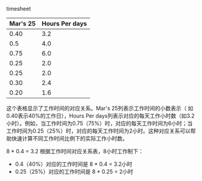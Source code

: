 timesheet


| Mar's 25 | Hours Per days |
| -------- | -------------- |
| 0.40     | 3.2            |
| 0.5      | 4.0            |
| 0.75     | 6.0            |
| 0.25     | 2.0            |
| 0.25     | 2.0            |
| 0.30     | 2.4            |
| 0.20     | 1.6            |

这个表格显示了工作时间的对应关系。Mar's 25列表示工作时间的小数表示（
如0.40表示40%的工作日），Hours Per days列表示对应的每天工作小时数（如3.2小时）。例如，当工作时间为0.75（75%）时，对应的每天工作时间为6小时；当工作时间为0.25（25%）时，对应的每天工作时间为2小时。这种对应关系可以帮助快速计算不同工作时间比例下的实际工作小时数。

8 * 0.4 = 3.2
根据工作时间对应关系表，8小时工作制下：

- 0.4（40%）对应的工作时间是 8 * 0.4 = 3.2小时
- 0.25（25%）对应的工作时间是 8 * 0.25 = 2小时